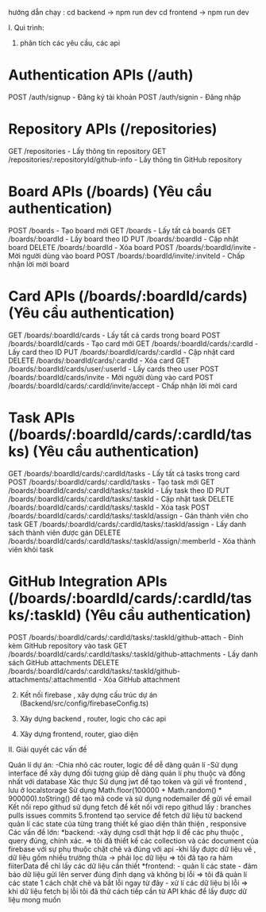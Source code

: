 hướng dẫn chạy :
cd backend -> npm run dev
cd frontend -> npm run dev 


I. Qui trình:
1. phân tích các yêu cầu, các api

# Authentication APIs (/auth)
POST /auth/signup - Đăng ký tài khoản
POST /auth/signin - Đăng nhập
# Repository APIs (/repositories)
GET /repositories - Lấy thông tin repository
GET /repositories/:repositoryId/github-info - Lấy thông tin GitHub repository
# Board APIs (/boards) (Yêu cầu authentication)
POST /boards - Tạo board mới
GET /boards - Lấy tất cả boards
GET /boards/:boardId - Lấy board theo ID
PUT /boards/:boardId - Cập nhật board
DELETE /boards/:boardId - Xóa board
POST /boards/:boardId/invite - Mời người dùng vào board
POST /boards/:boardId/invite/:inviteId - Chấp nhận lời mời board
# Card APIs (/boards/:boardId/cards) (Yêu cầu authentication)
GET /boards/:boardId/cards - Lấy tất cả cards trong board
POST /boards/:boardId/cards - Tạo card mới
GET /boards/:boardId/cards/:cardId - Lấy card theo ID
PUT /boards/:boardId/cards/:cardId - Cập nhật card
DELETE /boards/:boardId/cards/:cardId - Xóa card
GET /boards/:boardId/cards/user/:userId - Lấy cards theo user
POST /boards/:boardId/cards/invite - Mời người dùng vào card
POST /boards/:boardId/cards/:cardId/invite/accept - Chấp nhận lời mời card
# Task APIs (/boards/:boardId/cards/:cardId/tasks) (Yêu cầu authentication)
GET /boards/:boardId/cards/:cardId/tasks - Lấy tất cả tasks trong card
POST /boards/:boardId/cards/:cardId/tasks - Tạo task mới
GET /boards/:boardId/cards/:cardId/tasks/:taskId - Lấy task theo ID
PUT /boards/:boardId/cards/:cardId/tasks/:taskId - Cập nhật task
DELETE /boards/:boardId/cards/:cardId/tasks/:taskId - Xóa task
POST /boards/:boardId/cards/:cardId/tasks/:taskId/assign - Gán thành viên cho task
GET /boards/:boardId/cards/:cardId/tasks/:taskId/assign - Lấy danh sách thành viên được gán
DELETE /boards/:boardId/cards/:cardId/tasks/:taskId/assign/:memberId - Xóa thành viên khỏi task
# GitHub Integration APIs (/boards/:boardId/cards/:cardId/tasks/:taskId) (Yêu cầu authentication)
POST /boards/:boardId/cards/:cardId/tasks/:taskId/github-attach - Đính kèm GitHub repository vào task
GET /boards/:boardId/cards/:cardId/tasks/:taskId/github-attachments - Lấy danh sách GitHub attachments
DELETE /boards/:boardId/cards/:cardId/tasks/:taskId/github-attachments/:attachmentId - Xóa GitHub attachment

2. Kết nối firebase , xây dựng cấu trúc dự án
(Backend/src/config/firebaseConfig.ts)

3. Xây dựng backend , router, logic cho các api 

4. Xây dựng frontend, router, giao diện 

II. Giải quyết các vấn đề

Quản lí dự án: -Chia nhỏ các router, logic để dễ dàng quản lí -Sử dụng interface để xây dựng đối tượng giúp dễ dàng quản lí phụ thuộc và đồng nhất với database
Xác thực Sử dụng jwt để tạo token và gửi về frontend , lưu ở localstorage Sử dụng Math.floor(100000 + Math.random() * 900000).toString() để tạo mã code và sử dụng nodemailer để gửi về email
Kết nối repo githud sử dụng fetch để kết nối với repo githud lấy : branches pulls issues commits 5.frontend tạo service để fetch dữ liệu từ backend quản lí các state của từng trang thiết kế giao diện thân thiện , responsive
Các vấn đề lớn: *backend: -xây dựng csdl thật hợp lí để các phụ thuộc , query đúng, chính xác. => tôi đã thiết kế các collection và các document của firebase với sự phụ thuộc chặt chẽ và đúng với api -khi lấy được dữ liệu về , dữ liệu gồm nhiều trường thừa -> phải lọc dữ liệu => tôi đã tạo ra hàm fiiterData để chỉ lấy các dữ liệu cần thiết *frontend: - quản lí các state - đảm bảo dữ liệu gửi lên server đúng định dạng và không bị lỗi => tôi đã quản lí các state 1 cách chặt chẽ và bắt lỗi ngay từ đây - xử lí các dữ liệu bị lỗi => khi dữ liệu fetch bị lỗi tôi đã thử cách tiếp cần từ API khác để lấy được dữ liệu mong muốn